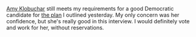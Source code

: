 <a href="https://twitter.com/amyklobuchar/status/1225428106330148869">Amy Klobuchar</a> still meets my requirements for a good Democratic candidate for <a href="http://scripting.com/2020/02/05.html#a150458">the plan</a> I outlined yesterday. My only concern was her confidence, but she's really good in this interview. I would definitely vote and work for her, without reservations. 
